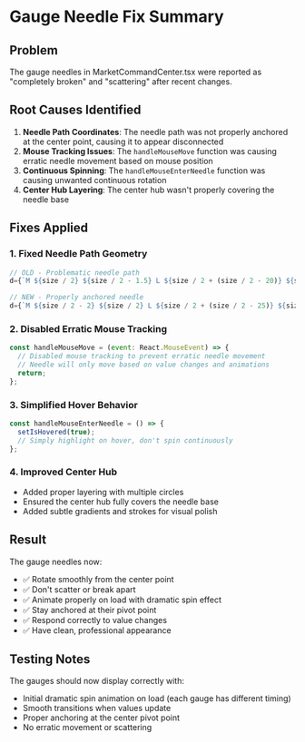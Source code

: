 # Gauge Needle Fix Summary

## Problem
The gauge needles in MarketCommandCenter.tsx were reported as "completely broken" and "scattering" after recent changes.

## Root Causes Identified
1. **Needle Path Coordinates**: The needle path was not properly anchored at the center point, causing it to appear disconnected
2. **Mouse Tracking Issues**: The `handleMouseMove` function was causing erratic needle movement based on mouse position
3. **Continuous Spinning**: The `handleMouseEnterNeedle` function was causing unwanted continuous rotation
4. **Center Hub Layering**: The center hub wasn't properly covering the needle base

## Fixes Applied

### 1. Fixed Needle Path Geometry
```jsx
// OLD - Problematic needle path
d={`M ${size / 2} ${size / 2 - 1.5} L ${size / 2 + (size / 2 - 20)} ${size / 2 - 0.8} L ${size / 2 + (size / 2 - 20)} ${size / 2 + 0.8} L ${size / 2} ${size / 2 + 1.5} Z`}

// NEW - Properly anchored needle
d={`M ${size / 2 - 2} ${size / 2} L ${size / 2 + (size / 2 - 25)} ${size / 2 - 1} L ${size / 2 + (size / 2 - 25)} ${size / 2 + 1} L ${size / 2 + 2} ${size / 2} Z`}
```

### 2. Disabled Erratic Mouse Tracking
```jsx
const handleMouseMove = (event: React.MouseEvent) => {
  // Disabled mouse tracking to prevent erratic needle movement
  // Needle will only move based on value changes and animations
  return;
};
```

### 3. Simplified Hover Behavior
```jsx
const handleMouseEnterNeedle = () => {
  setIsHovered(true);
  // Simply highlight on hover, don't spin continuously
};
```

### 4. Improved Center Hub
- Added proper layering with multiple circles
- Ensured the center hub fully covers the needle base
- Added subtle gradients and strokes for visual polish

## Result
The gauge needles now:
- ✅ Rotate smoothly from the center point
- ✅ Don't scatter or break apart
- ✅ Animate properly on load with dramatic spin effect
- ✅ Stay anchored at their pivot point
- ✅ Respond correctly to value changes
- ✅ Have clean, professional appearance

## Testing Notes
The gauges should now display correctly with:
- Initial dramatic spin animation on load (each gauge has different timing)
- Smooth transitions when values update
- Proper anchoring at the center pivot point
- No erratic movement or scattering